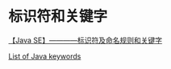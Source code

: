 # 标识符和关键字


[【Java SE】————标识符及命名规则和关键字](https://blog.csdn.net/z15732621736/article/details/50614361#:~:text=%E4%B8%80%E3%80%81%E6%A0%87%E8%AF%86%E7%AC%A6%E6%A0%87%E8%AF%86%E7%AC%A6,%E4%B8%AA%E5%AD%97%E7%AC%A6%E4%B8%8D%E8%83%BD%E6%98%AF%E6%95%B0%E5%AD%97%E3%80%82)

[List of Java keywords](https://en.wikipedia.org/wiki/List_of_Java_keywords)

